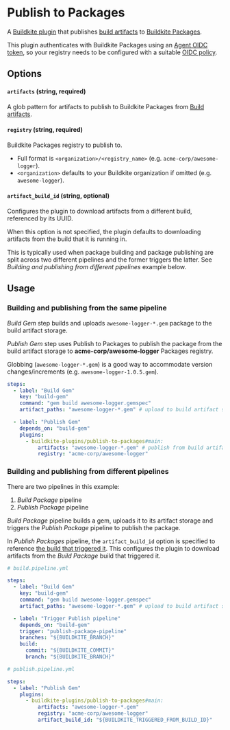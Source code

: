 # Publish to Packages

A [Buildkite plugin](https://buildkite.com/docs/agent/v3/plugins) that publishes [build artifacts](https://buildkite.com/docs/pipelines/artifacts) to [Buildkite Packages](https://buildkite.com/packages).

This plugin authenticates with Buildkite Packages using an [Agent OIDC token](https://buildkite.com/docs/agent/v3/cli-oidc), so your registry needs to be configured with a suitable [OIDC policy](https://buildkite.com/docs/packages/security/oidc#define-an-oidc-policy-for-a-registry).

## Options

#### `artifacts` (string, required)

A glob pattern for artifacts to publish to Buildkite Packages from [Build artifacts](https://buildkite.com/docs/pipelines/artifacts).

#### `registry` (string, required)

Buildkite Packages registry to publish to.

- Full format is `<organization>/<registry_name>` (e.g. `acme-corp/awesome-logger`).
- `<organization>` defaults to your Buildkite organization if omitted (e.g. `awesome-logger`).

#### `artifact_build_id` (string, optional)

Configures the plugin to download artifacts from a different build, referenced by its UUID.

When this option is not specified, the plugin defaults to downloading artifacts from the build that it is running in.

This is typically used when package building and package publishing are split across two different pipelines and the former triggers the latter. See _Building and publishing from different pipelines_ example below.

## Usage

### Building and publishing from the same pipeline

_Build Gem_ step builds and uploads `awesome-logger-*.gem` package to the build artifact storage.

_Publish Gem_ step uses Publish to Packages to publish the package from the build artifact storage to **acme-corp/awesome-logger** Packages registry.

Globbing (`awesome-logger-*.gem`) is a good way to accommodate version changes/increments (e.g. `awesome-logger-1.0.5.gem`).

```yaml
steps:
  - label: "Build Gem"
    key: "build-gem"
    command: "gem build awesome-logger.gemspec"
    artifact_paths: "awesome-logger-*.gem" # upload to build artifact storage

  - label: "Publish Gem"
    depends_on: "build-gem"
    plugins:
      - buildkite-plugins/publish-to-packages#main:
          artifacts: "awesome-logger-*.gem" # publish from build artifact storage
          registry: "acme-corp/awesome-logger"
```

### Building and publishing from different pipelines

There are two pipelines in this example:

1. _Build Package_ pipeline
2. _Publish Package_ pipeline

_Build Package_ pipeline builds a gem, uploads it to its artifact storage and triggers the _Publish Package_ pipeline to publish the package.

In _Publish Packages_ pipeline, the `artifact_build_id` option is specified to reference [the build that triggered it](https://buildkite.com/docs/pipelines/environment-variables#BUILDKITE_TRIGGERED_FROM_BUILD_ID). This configures the plugin to download artifacts from the _Build Package_ build that triggered it.

```yaml
# build.pipeline.yml

steps:
  - label: "Build Gem"
    key: "build-gem"
    command: "gem build awesome-logger.gemspec"
    artifact_paths: "awesome-logger-*.gem" # upload to build artifact storage

  - label: "Trigger Publish pipeline"
    depends_on: "build-gem"
    trigger: "publish-package-pipeline"
    branches: "${BUILDKITE_BRANCH}"
    build:
      commit: "${BUILDKITE_COMMIT}"
      branch: "${BUILDKITE_BRANCH}"
```

```yaml
# publish.pipeline.yml

steps:
  - label: "Publish Gem"
    plugins:
      - buildkite-plugins/publish-to-packages#main:
          artifacts: "awesome-logger-*.gem"
          registry: "acme-corp/awesome-logger"
          artifact_build_id: "${BUILDKITE_TRIGGERED_FROM_BUILD_ID}"
```
